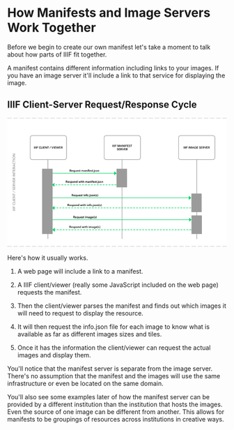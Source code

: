 # How Manifests and Image Servers Work Together

Before we begin to create our own manifest let's take a moment to talk about how parts of IIIF fit together.

A manifest contains different information including links to your images. If you have an image server it'll include a link to that service for displaying the image.

## IIIF Client-Server Request/Response Cycle

[![](../assets/images/request_response.png)](https://iiif.github.io/training/intro-to-iiif/SOFTWARE.html#software)

Here's how it usually works.

1. A web page will include a link to a manifest.

2. A IIIF client/viewer (really some JavaScript included on the web page) requests the manifest.

3. Then the client/viewer parses the manifest and finds out which images it will need to request to display the resource.

4. It will then request the info.json file for each image to know what is available as far as different images sizes and tiles.

5. Once it has the information the client/viewer can request the actual images and display them.

You'll notice that the manifest server is separate from the image server. There's no assumption that the manifest and the images will use the same infrastructure or even be located on the same domain.

You'll also see some examples later of how the manifest server can be provided by a different institution than the institution that hosts the images. Even the source of one image can be different from another. This allows for manifests to be groupings of resources across institutions in creative ways.

<!-- #todo:790 see if there's some way to demonstrate how this client-server request/response cycle works. Maybe a @screencast or screenshot of what things look like in developer tools? -->
